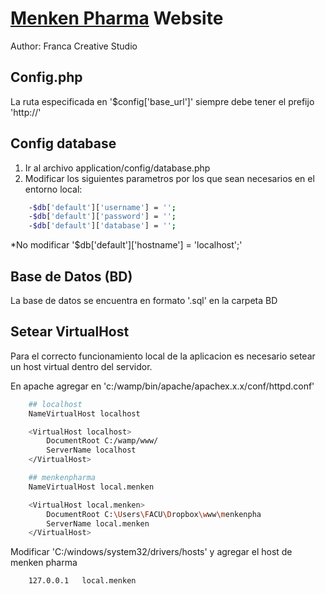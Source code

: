 [Menken Pharma](http://www.menkenpharma.com.ar) Website
=======================================================

Author: Franca Creative Studio





Config.php
----------

La ruta especificada en '$config['base_url']' siempre debe tener el prefijo 'http://'



Config database
---------------

1. Ir al archivo application/config/database.php
2. Modificar los siguientes parametros por los que sean necesarios en el entorno local:

```bash
	-$db['default']['username'] = '';
	-$db['default']['password'] = '';
	-$db['default']['database'] = '';
```

*No modificar '$db['default']['hostname'] = 'localhost';'



Base de Datos (BD)
------------------

La base de datos se encuentra en formato '.sql' en la carpeta BD




Setear VirtualHost
-------------------

Para el correcto funcionamiento local de la aplicacion es necesario setear un host virtual dentro del servidor.

En apache agregar en 'c:/wamp/bin/apache/apachex.x.x/conf/httpd.conf'

```bash
	## localhost
	NameVirtualHost localhost

	<VirtualHost localhost>
	    DocumentRoot C:/wamp/www/
	    ServerName localhost
	</VirtualHost>

	## menkenpharma
	NameVirtualHost local.menken

	<VirtualHost local.menken>
	    DocumentRoot C:\Users\FACU\Dropbox\www\menkenpha
	    ServerName local.menken
	</VirtualHost>
```

Modificar 'C:/windows/system32/drivers/hosts' y agregar el host de menken pharma

```bash
	127.0.0.1 	local.menken
```